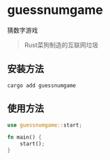 # guessnumgame

猜数字游戏

>Rust菜狗制造的互联网垃圾


## 安装方法

```shell
cargo add guessnumgame
```

## 使用方法
```Rust
use guessnumgame::start;

fn main() {
    start();
}
```